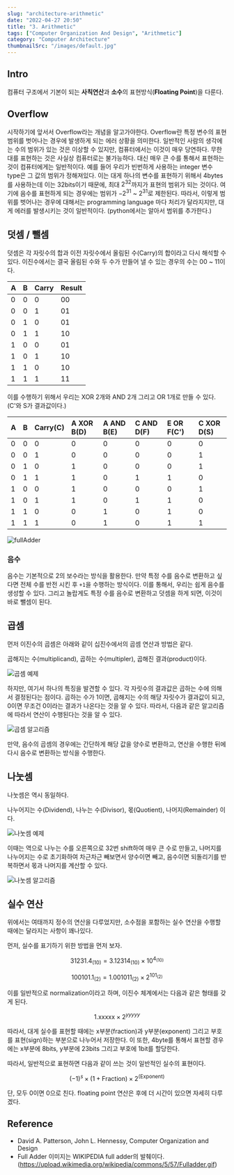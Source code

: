 ```yaml
---
slug: "architecture-arithmetic"
date: "2022-04-27 20:50"
title: "3. Arithmetic"
tags: ["Computer Organization And Design", "Arithmetic"]
category: "Computer Architecture"
thumbnailSrc: "/images/default.jpg"
---
```


## Intro

컴퓨터 구조에서 기본이 되는 **사칙연산**과 **소수**의 표현방식(**Floating Point**)을 다룬다.

## Overflow

시작하기에 앞서서 Overflow라는 개념을 알고가야한다. Overflow란 특정 변수의 표현범위를 벗어나는 경우에 발생하게 되는 에러 상황을 의미한다. 일반적인 사람의 생각에는 수의 범위가 있는 것은 이상할 수 있지만, 컴퓨터에서는 이것이 매우 당연하다. 무한대를 표현하는 것은 사실상 컴퓨터로는 불가능하다. 대신 매우 큰 수를 통해서 표현하는 것이 컴퓨터에게는 일반적이다. 예를 들어 우리가 빈번하게 사용하는 integer 변수 type은 그 값의 범위가 정해져있다. 이는 대게 하나의 변수를 표현하기 위해서 4bytes를 사용하는데 이는 32bits이기 때문에, 최대 $2^{32}$까지가 표현의 범위가 되는 것이다. 여기에 음수를 표현하게 되는 경우에는 범위가 $-2^{31}$ ~ $2^{31}$로 제한된다. 따라서, 이렇게 범위를 벗어나는 경우에 대해서는 programming language 마다 처리가 달라지지만, 대게 에러를 발생시키는 것이 일반적이다. (python에서는 알아서 범위를 추가한다.)

## 덧셈 / 뺄셈

덧셈은 각 자릿수의 합과 이전 자릿수에서 올림된 수(Carry)의 합이라고 다시 해석할 수 있다.
이진수에서는 결국 올림된 수와 두 수가 만들어 낼 수 있는 경우의 수는 00 ~ 11이다.

| A    | B    | Carry | Result |
| :--- | :--- | :---- | :----- |
| 0    | 0    | 0     | 00     |
| 0    | 0    | 1     | 01     |
| 0    | 1    | 0     | 01     |
| 0    | 1    | 1     | 10     |
| 1    | 0    | 0     | 01     |
| 1    | 0    | 1     | 10     |
| 1    | 1    | 0     | 10     |
| 1    | 1    | 1     | 11     |

이를 수행하기 위해서 우리는 XOR 2개와 AND 2개 그리고 OR 1개로 만들 수 있다.(C'와 S가 결과값이다.)

| A    | B    | Carry(C) | A XOR B(D) | A AND B(E) | C AND D(F) | E OR F(C') | C XOR D(S) |
| :--- | :--- | :------- | :--------- | :--------- | :--------- | :--------- | :--------- |
| 0    | 0    | 0        | 0          | 0          | 0          | 0          | 0          |
| 0    | 0    | 1        | 0          | 0          | 0          | 0          | 1          |
| 0    | 1    | 0        | 1          | 0          | 0          | 0          | 1          |
| 0    | 1    | 1        | 1          | 0          | 1          | 1          | 0          |
| 1    | 0    | 0        | 1          | 0          | 0          | 0          | 1          |
| 1    | 0    | 1        | 1          | 0          | 1          | 1          | 0          |
| 1    | 1    | 0        | 0          | 1          | 0          | 1          | 0          |
| 1    | 1    | 1        | 0          | 1          | 0          | 1          | 1          |

![fullAdder](https://upload.wikimedia.org/wikipedia/commons/5/57/Fulladder.gif)

### 음수

음수는 기본적으로 2의 보수라는 방식을 활용한다. 만약 특정 수를 음수로 변환하고 싶다면 전체 수를 반전 시킨 후 `+1`을 수행하는 방식이다. 이를 통해서, 우리는 쉽게 음수를 생성할 수 있다. 그리고 놀랍게도 특정 수를 음수로 변환하고 덧셈을 하게 되면, 이것이 바로 뺄셈이 된다.

## 곱셈

먼저 이진수의 곱셈은 아래와 같이 십진수에서의 곱셈 연산과 방법은 같다.

곱해지는 수(multiplicand), 곱하는 수(multipler), 곱해진 결과(product)이다.

![곱셈 예제](/images/multiplication.png)

하지만, 여기서 하나의 특징을 발견할 수 있다. 각 자릿수의 결과값은 곱하는 수에 의해서 결정된다는 점이다. 곱하는 수가 1이면, 곱해지는 수의 해당 자릿수가 결과값이 되고, 0이면 무조건 0이라는 결과가 나온다는 것을 알 수 있다. 따라서, 다음과 같은 알고리즘에 따라서 연산이 수행된다는 것을 알 수 있다.

![곱셈 알고리즘](/images/multiplication-flow.png)

만약, 음수의 곱셈의 경우에는 간단하게 해당 값을 양수로 변환하고, 연산을 수행한 뒤에 다시 음수로 변환하는 방식을 수행한다.

## 나눗셈

나눗셈은 역시 동일하다.

나누어지는 수(Dividend), 나누는 수(Divisor), 몫(Quotient), 나머지(Remainder) 이다.

![나눗셈 예제](/images/division.png)

이때는 역으로 나누는 수를 오른쪽으로 32번 shift하여 매우 큰 수로 만들고, 나머지를 나누어지는 수로 초기화하여 차근차근 빼보면서 양수이면 빼고, 음수이면 되돌리기를 반복하면서 몫과 나머지를 계산할 수 있다.

![나눗셈 알고리즘](/images/division-flow.png)

## 실수 연산

위에서는 여태까지 정수의 연산을 다루었지만, 소수점을 포함하는 실수 연산을 수행할 때에는 달라지는 사항이 꽤나있다.

먼저, 실수를 표기하기 위한 방법을 먼저 보자.

$$31231.4_{(10)} = 3.12314_{(10)} \times 10^{4_{(10)}}$$

$$100101.1_{(2)}= 1.001011_{(2)} \times 2^{101_{(2)}} $$

이를 일반적으로 normalization이라고 하며, 이진수 체계에서는 다음과 같은 형태를 갖게 된다.

$$\text{1.xxxxx} \times 2^{yyyyy}$$

따라서, 대게 실수를 표현할 때에는 x부분(fraction)과 y부분(exponent) 그리고 부호를 표현(sign)하는 부분으로 나누어서 저장한다. 이 또한, 4byte를 통해서 표현할 경우에는 x부분에 8bits, y부분에 23bits 그리고 부호에 1bit를 할당한다.

따라서, 일반적으로 표현하면 다음과 같이 쓰는 것이 일반적인 실수의 표현이다.

$$(-1)^s \times(1+\text{Fraction})\times2^{(\text{Exponent})}$$

단, 모두 0이면 0으로 친다. floating point 연산은 후에 더 시간이 있으면 자세히 다루겠다.

## Reference

- David A. Patterson, John L. Hennessy, Computer Organization and Design
- Full Adder 이미지는 WIKIPEDIA full adder의 발췌이다. (<https://upload.wikimedia.org/wikipedia/commons/5/57/Fulladder.gif>)
